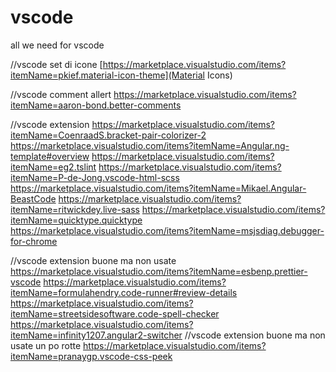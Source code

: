 # vscode
all we need for vscode

//vscode set di icone
[https://marketplace.visualstudio.com/items?itemName=pkief.material-icon-theme](Material Icons)

//vscode comment allert
https://marketplace.visualstudio.com/items?itemName=aaron-bond.better-comments

//vscode extension
https://marketplace.visualstudio.com/items?itemName=CoenraadS.bracket-pair-colorizer-2
https://marketplace.visualstudio.com/items?itemName=Angular.ng-template#overview
https://marketplace.visualstudio.com/items?itemName=eg2.tslint
https://marketplace.visualstudio.com/items?itemName=P-de-Jong.vscode-html-scss
https://marketplace.visualstudio.com/items?itemName=Mikael.Angular-BeastCode
https://marketplace.visualstudio.com/items?itemName=ritwickdey.live-sass
https://marketplace.visualstudio.com/items?itemName=quicktype.quicktype
https://marketplace.visualstudio.com/items?itemName=msjsdiag.debugger-for-chrome

//vscode extension buone ma non usate
https://marketplace.visualstudio.com/items?itemName=esbenp.prettier-vscode
https://marketplace.visualstudio.com/items?itemName=formulahendry.code-runner#review-details
https://marketplace.visualstudio.com/items?itemName=streetsidesoftware.code-spell-checker
https://marketplace.visualstudio.com/items?itemName=infinity1207.angular2-switcher
//vscode extension buone ma non usate un po rotte
https://marketplace.visualstudio.com/items?itemName=pranaygp.vscode-css-peek
